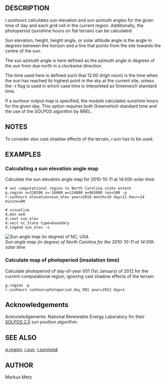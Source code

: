 ## DESCRIPTION

*r.sunhours* calculates sun elevation and sun azimuth angles for the
given time of day and each grid cell in the current region.
Additionally, the photoperiod (sunshine hours on flat terrain) can be
calculated.

Sun elevation, height, height angle, or solar altitude angle is the
angle in degrees between the horizon and a line that points from the
site towards the centre of the sun.

The sun azimuth angle is here defined as the azimuth angle in degrees of
the sun from due north in a clockwise direction.

The time used here is defined such that 12:00 (high noon) is the time
when the sun has reached its highest point in the sky at the current
site, unless the *-t* flag is used in which case time is interpreted as
Greenwich standard time.

If a *sunhour* output map is specified, the module calculates sunshine
hours for the given day. This option requires both Greenwhich standard
time and the use of the SOLPOS algorithm by NREL.

## NOTES

To consider also cast shadow effects of the terrain, *r.sun* has to be
used.

## EXAMPLES

### Calculating a sun elevation angle map

Calculate the sun elevation angle map for 2010-10-11 at 14:00h solar
time:

```
# set computational region to North Carolina state extent
g.region n=318500 s=-16000 w=124000 e=963000 res=500 -p
r.sunhours elevation=sun_elev year=2010 month=10 day=11 hour=14 minute=00

# visualize
d.mon wx0
d.rast sun_elev
d.vect nc_state type=boundary
d.legend sun_elev -s
```

![Sun angle map (in degree) of NC, USA](r_sunhours.png)\
*Sun angle map (in degree) of North Carolina for the 2010-10-11 at
14:00h solar time*

### Calculate map of photoperiod (insolation time)

Calculate photoperiod of day-of-year 001 (1st January) of 2012 for the
current computational region, ignoring cast shadow effects of the
terrain:

```
g.region -p
r.sunhours sunhour=photoperiod_doy_001 year=2012 day=1
```

## Acknowledgements

Acknowledgements: National Renewable Energy Laboratory for their [SOLPOS
2.0](http://rredc.nrel.gov/solar/codesandalgorithms/solpos/) sun
position algorithm.

## SEE ALSO

*[g.region](g.region.html), [r.sun](r.sun.html),
[r.sunmask](r.sunmask.html)*

## AUTHOR

Markus Metz
